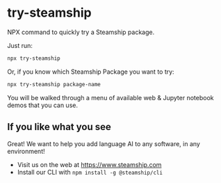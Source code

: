 # try-steamship

NPX command to quickly try a Steamship package.

Just run:

```bash
npx try-steamship
```

Or, if you know which Steamship Package you want to try:

```bash
npx try-steamship package-name
```

You will be walked through a menu of available web & Jupyter notebook demos that you can use.

## If you like what you see

Great! We want to help you add language AI to any software, in any environment!

* Visit us on the web at https://www.steamship.com
* Install our CLI with `npm install -g @steamship/cli`
